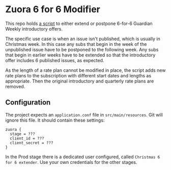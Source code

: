 # Zuora 6 for 6 Modifier

This repo holds [a script](src/main/scala/com/gu/zuora6for6modifier/Main.scala) to either extend or
postpone 6-for-6 Guardian Weekly introductory offers.  

The specific use case is when an issue isn't published, which is usually in Christmas week.
In this case any subs that begin in the week of the unpublished issue have to be postponed to the
following week.
Any subs that begin in earlier weeks have to be extended so that the introductory offer
includes 6 published issues, as expected.

As the length of a rate plan cannot be modified in place, the script adds new rate plans to the
subscription with different start dates and lengths as appropriate.  Then the original introductory
and quarterly rate plans are removed.

## Configuration
The project expects an `application.conf` file in `src/main/resources`. Git will ignore this file.
It should contain these settings:
```hocon
zuora {
  stage = ???
  client_id = ???
  client_secret = ???
}
```
In the Prod stage there is a dedicated user configured, called `Christmas 6 for 6 extender`.
Use your own credentials for the other stages.
